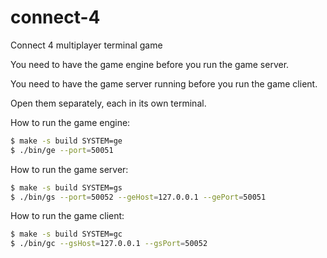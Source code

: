# connect-4
Connect 4 multiplayer terminal game

You need to have the game engine before you run the game server.

You need to have the game server running before you run the game client.

Open them separately, each in its own terminal.

How to run the game engine:
```sh
$ make -s build SYSTEM=ge
$ ./bin/ge --port=50051
```

How to run the game server:
```sh
$ make -s build SYSTEM=gs
$ ./bin/gs --port=50052 --geHost=127.0.0.1 --gePort=50051
```

How to run the game client:
```sh
$ make -s build SYSTEM=gc
$ ./bin/gc --gsHost=127.0.0.1 --gsPort=50052
```
